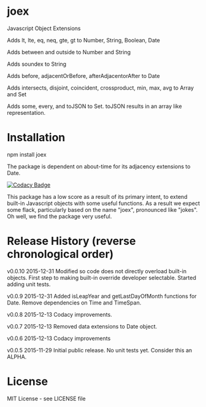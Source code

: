 # joex
Javascript Object Extensions

Adds lt, lte, eq, neq, gte, gt to Number, String, Boolean, Date

Adds between and outside to Number and String

Adds soundex to String

Adds before, adjacentOrBefore, afterAdjacentorAfter to Date

Adds intersects, disjoint, coincident, crossproduct, min, max, avg to Array and Set

Adds some, every, and toJSON to Set. toJSON results in an array like representation.

# Installation

npm install joex

The package is dependent on about-time for its adjacency extensions to Date.

[![Codacy Badge](https://api.codacy.com/project/badge/grade/8ff33e04aa48424c97f63740e87afd9d)](https://www.codacy.com/app/syblackwell/joex)

This package has a low score as a result of its primary intent, to extend built-in Javascript objects with some useful functions. As a result we expect some flack, particularly based on the name "joex", pronounced like "jokes". Oh well, we find the package very useful.


# Release History (reverse chronological order)

v0.0.10 2015-12-31 Modified so code does not directly overload built-in objects. First step to making built-in override developer selectable. Started adding unit tests.

v0.0.9 2015-12-31 Added isLeapYear and getLastDayOfMonth functions for Date. Remove dependencies on Time and TimeSpan.

v0.0.8 2015-12-13 Codacy improvements.

v0.0.7 2015-12-13 Removed data extensions to Date object.

v0.0.6 2015-12-13 Codacy improvements

v0.0.5 2015-11-29 Initial public release. No unit tests yet. Consider this an ALPHA.

# License

MIT License - see LICENSE file